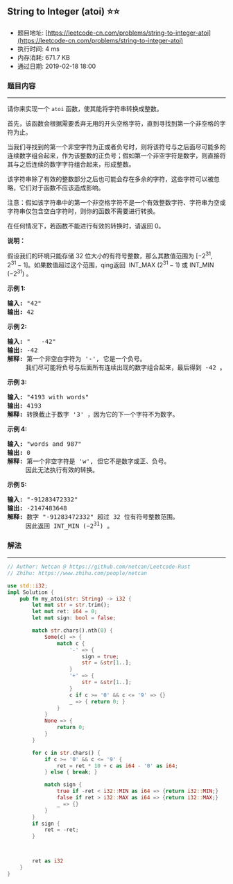 ## String to Integer (atoi) :star::star:
- 题目地址: [https://leetcode-cn.com/problems/string-to-integer-atoi](https://leetcode-cn.com/problems/string-to-integer-atoi)
- 执行时间: 4 ms 
- 内存消耗: 671.7 KB
- 通过日期: 2019-02-18 18:00

### 题目内容
---
<p>请你来实现一个 <code>atoi</code> 函数，使其能将字符串转换成整数。</p>

<p>首先，该函数会根据需要丢弃无用的开头空格字符，直到寻找到第一个非空格的字符为止。</p>

<p>当我们寻找到的第一个非空字符为正或者负号时，则将该符号与之后面尽可能多的连续数字组合起来，作为该整数的正负号；假如第一个非空字符是数字，则直接将其与之后连续的数字字符组合起来，形成整数。</p>

<p>该字符串除了有效的整数部分之后也可能会存在多余的字符，这些字符可以被忽略，它们对于函数不应该造成影响。</p>

<p>注意：假如该字符串中的第一个非空格字符不是一个有效整数字符、字符串为空或字符串仅包含空白字符时，则你的函数不需要进行转换。</p>

<p>在任何情况下，若函数不能进行有效的转换时，请返回 0。</p>

<p><strong>说明：</strong></p>

<p>假设我们的环境只能存储 32 位大小的有符号整数，那么其数值范围为 [−2<sup>31</sup>,  2<sup>31 </sup>− 1]。如果数值超过这个范围，qing返回  INT_MAX (2<sup>31 </sup>− 1) 或 INT_MIN (−2<sup>31</sup>) 。</p>

<p><strong>示例 1:</strong></p>

<pre><strong>输入:</strong> "42"
<strong>输出:</strong> 42
</pre>

<p><strong>示例 2:</strong></p>

<pre><strong>输入:</strong> "   -42"
<strong>输出:</strong> -42
<strong>解释: </strong>第一个非空白字符为 '-', 它是一个负号。
     我们尽可能将负号与后面所有连续出现的数字组合起来，最后得到 -42 。
</pre>

<p><strong>示例 3:</strong></p>

<pre><strong>输入:</strong> "4193 with words"
<strong>输出:</strong> 4193
<strong>解释:</strong> 转换截止于数字 '3' ，因为它的下一个字符不为数字。
</pre>

<p><strong>示例 4:</strong></p>

<pre><strong>输入:</strong> "words and 987"
<strong>输出:</strong> 0
<strong>解释:</strong> 第一个非空字符是 'w', 但它不是数字或正、负号。
     因此无法执行有效的转换。</pre>

<p><strong>示例 5:</strong></p>

<pre><strong>输入:</strong> "-91283472332"
<strong>输出:</strong> -2147483648
<strong>解释:</strong> 数字 "-91283472332" 超过 32 位有符号整数范围。 
     因此返回 INT_MIN (−2<sup>31</sup>) 。
</pre>


### 解法
---
```rust
// Author: Netcan @ https://github.com/netcan/Leetcode-Rust
// Zhihu: https://www.zhihu.com/people/netcan

use std::i32;
impl Solution {
    pub fn my_atoi(str: String) -> i32 {
        let mut str = str.trim();
        let mut ret: i64 = 0;
        let mut sign: bool = false;

        match str.chars().nth(0) {
            Some(c) => {
                match c {
                    '-' => {
                        sign = true;
                        str = &str[1..];
                    }
                    '+' => {
                        str = &str[1..];
                    }
                    c if c >= '0' && c <= '9' => {}
                    _ => { return 0; }
                }
            }
            None => {
                return 0;
            }
        }

        for c in str.chars() {
            if c >= '0' && c <= '9' {
                ret = ret * 10 + c as i64 - '0' as i64;
            } else { break; }

            match sign {
                true if -ret < i32::MIN as i64 => {return i32::MIN;}
                false if ret > i32::MAX as i64 => {return i32::MAX;}
                _ => {}
            }
        }
        if sign {
            ret = -ret;
        }



        ret as i32
    }
}


```